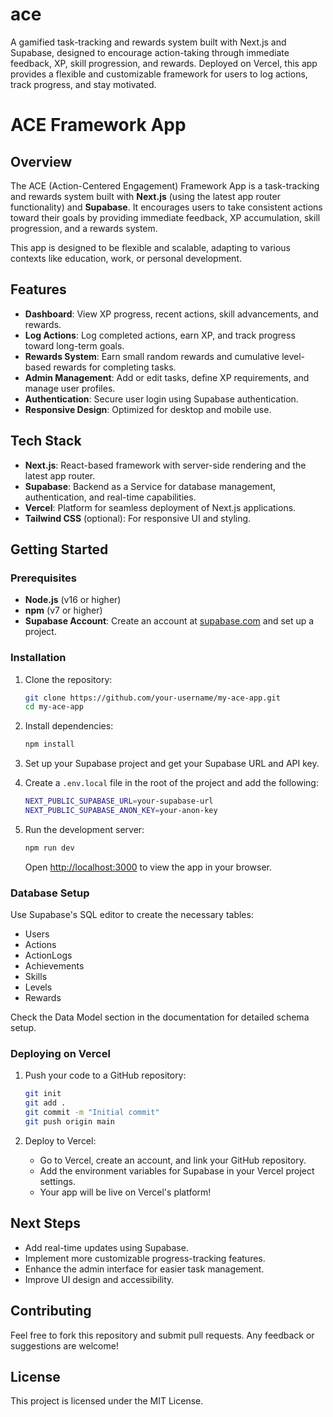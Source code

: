# ace
A gamified task-tracking and rewards system built with Next.js and Supabase, designed to encourage action-taking through immediate feedback, XP, skill progression, and rewards. Deployed on Vercel, this app provides a flexible and customizable framework for users to log actions, track progress, and stay motivated.

# ACE Framework App

## Overview
The ACE (Action-Centered Engagement) Framework App is a task-tracking and rewards system built with **Next.js** (using the latest app router functionality) and **Supabase**. It encourages users to take consistent actions toward their goals by providing immediate feedback, XP accumulation, skill progression, and a rewards system.

This app is designed to be flexible and scalable, adapting to various contexts like education, work, or personal development.

## Features
- **Dashboard**: View XP progress, recent actions, skill advancements, and rewards.
- **Log Actions**: Log completed actions, earn XP, and track progress toward long-term goals.
- **Rewards System**: Earn small random rewards and cumulative level-based rewards for completing tasks.
- **Admin Management**: Add or edit tasks, define XP requirements, and manage user profiles.
- **Authentication**: Secure user login using Supabase authentication.
- **Responsive Design**: Optimized for desktop and mobile use.

## Tech Stack
- **Next.js**: React-based framework with server-side rendering and the latest app router.
- **Supabase**: Backend as a Service for database management, authentication, and real-time capabilities.
- **Vercel**: Platform for seamless deployment of Next.js applications.
- **Tailwind CSS** (optional): For responsive UI and styling.

## Getting Started

### Prerequisites
- **Node.js** (v16 or higher)
- **npm** (v7 or higher)
- **Supabase Account**: Create an account at [supabase.com](https://supabase.com) and set up a project.

### Installation

1. Clone the repository:
   ```bash
   git clone https://github.com/your-username/my-ace-app.git
   cd my-ace-app
   ```

2. Install dependencies:
   ```bash
   npm install
   ```

3. Set up your Supabase project and get your Supabase URL and API key.

4. Create a `.env.local` file in the root of the project and add the following:
   ```bash
   NEXT_PUBLIC_SUPABASE_URL=your-supabase-url
   NEXT_PUBLIC_SUPABASE_ANON_KEY=your-anon-key
   ```

5. Run the development server:
   ```bash
   npm run dev
   ```
   Open [http://localhost:3000](http://localhost:3000) to view the app in your browser.

### Database Setup
Use Supabase's SQL editor to create the necessary tables:
- Users
- Actions
- ActionLogs
- Achievements
- Skills
- Levels
- Rewards

Check the Data Model section in the documentation for detailed schema setup.

### Deploying on Vercel
1. Push your code to a GitHub repository:
   ```bash
   git init
   git add .
   git commit -m "Initial commit"
   git push origin main
   ```

2. Deploy to Vercel:
   - Go to Vercel, create an account, and link your GitHub repository.
   - Add the environment variables for Supabase in your Vercel project settings.
   - Your app will be live on Vercel's platform!

## Next Steps
- Add real-time updates using Supabase.
- Implement more customizable progress-tracking features.
- Enhance the admin interface for easier task management.
- Improve UI design and accessibility.

## Contributing
Feel free to fork this repository and submit pull requests. Any feedback or suggestions are welcome!

## License
This project is licensed under the MIT License.